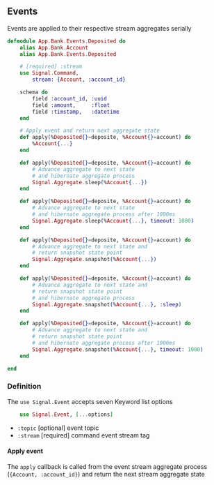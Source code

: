 ## Events

Events are applied to their respective stream aggregates serially

```elixir
defmodule App.Bank.Events.Deposited do
    alias App.Bank.Account
    alias App.Bank.Events.Deposited

    # [required] :stream
    use Signal.Command,
        stream: {Account, :account_id}

    schema do
        field :account_id, :uuid
        field :amount,     :float
        field :timstamp,   :datetime
    end

    # Apply event and return next aggregate state
    def apply(%Deposited{}=deposite, %Account{}=account) do
        %Account{...}
    end

    def apply(%Deposited{}=deposite, %Account{}=account) do
        # Advance aggregate to next state
        # and hibernate aggregate process
        Signal.Aggregate.sleep(%Account{...})
    end

    def apply(%Deposited{}=deposite, %Account{}=account) do
        # Advance aggregate to next state
        # and hibernate aggregate process after 1000ms
        Signal.Aggregate.sleep(%Account{...}, timeout: 1000)
    end

    def apply(%Deposited{}=deposite, %Account{}=account) do
        # Advance aggregate to next state and
        # return snapshot state point
        Signal.Aggregate.snapshot(%Account{...})
    end

    def apply(%Deposited{}=deposite, %Account{}=account) do
        # Advance aggregate to next state and
        # return snapshot state point 
        # and hibernate aggregate process
        Signal.Aggregate.snapshot(%Account{...}, :sleep)
    end

    def apply(%Deposited{}=deposite, %Account{}=account) do
        # Advance aggregate to next state and
        # return snapshot state point 
        # and hibernate aggregate process after 1000ms
        Signal.Aggregate.snapshot(%Account{...}, timeout: 1000)
    end

end
```

### Definition

The `use Signal.Event` accepts seven Keyword list options

```elixir
    use Signal.Event, [...options]
```
- `:topic` [optional]  event topic
- `:stream` [required] command event stream tag



#### Apply event
The `apply` callback is called from the event stream aggregate process (`{Account, :account_id}`)
and return the next stream aggregate state


